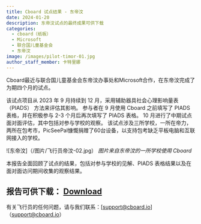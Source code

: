 ```yaml
---
title: Cboard 试点结果 - 东帝汶
date: 2024-01-20
description: 东帝汶试点的最终成果可供下载
categories:
  - cboard（纸板）
  - Microsoft
  - 联合国儿童基金会
  - 东帝汶
image: /images/pilot-timor-01.jpg
author_staff_member: 卡特里娜
---
```


Cboard最近与联合国儿童基金会东帝汶办事处和Microsoft合作，在东帝汶完成了为期四个月的试点。

该试点项目从 2023 年 9 月持续到 12 月，采用辅助器具社会心理影响量表 （PIADS） 方法来评估其影响。 参与者在 9 月使用 Cboard 之前填写了 PIADS 表格，并在积极参与 2-3 个月后再次填写了 PIADS 表格。 10 月进行了中期试点面对面评估，其中包括对参与学校的观察。 该试点涉及三所学校，一所在帝力，两所在包考市，PicSeePal慷慨捐赠了60台设备，以支持包考缺乏平板电脑和互联网接入的学校。

![东帝汶]（/图片/飞行员帝汶-02.jpg）
_图片来自东帝汶的一所学校使用 Cboard_

本报告全面回顾了试点的结果，包括对参与学校的见解、PIADS 表格结果以及在面对面访问期间收集的观察结果。

## **报告可供下载：** [Download](https://www.cboard.io/documents/CboardTimorLestePilot2023Report.pdf)

有关飞行员的任何问题，请与我们联系：[support@cboard.io]（support@cboard.io）

